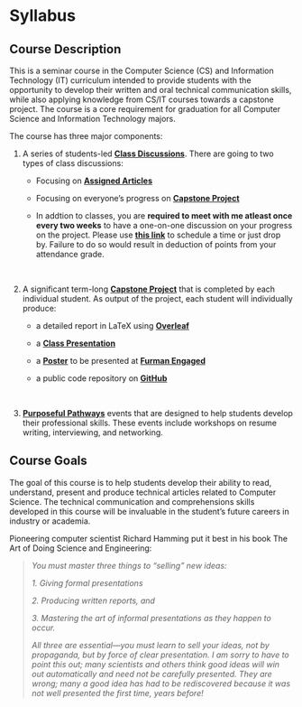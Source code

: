 
# Syllabus

## Course Description 

This is a seminar course in the Computer Science (CS) and Information Technology (IT) curriculum intended to provide students with the opportunity to develop their written and oral technical communication skills, while also applying knowledge from CS/IT courses towards a capstone project. The course is a core requirement for graduation for all Computer Science and Information Technology majors.

The course has three major components:

1. A series of students-led **[Class Discussions]()**. There are going to two types of class discussions:

    * Focusing on **[Assigned Articles]()**

    * Focusing on everyone’s progress on **[Capstone Project]()**

    * In addtion to classes, you are **required to meet with me atleast once every two weeks** to have a one-on-one discussion on your progress on the project. Please use **[this link]()** to schedule a time or just drop by. Failure to do so would result in deduction of points from your attendance grade.

<br/>

2. A significant term-long **[Capstone Project]()** that is completed by each individual student. As output of the project, each student will individually produce:

    * a detailed report in LaTeX using **[Overleaf]()**

    * a **[Class Presentation]()**

    * a **[Poster]()** to be presented at **[Furman Engaged]()**

    * a public code repository on **[GitHub]()**

<br/>

3. **[Purposeful Pathways]()** events that are designed to help students develop their professional skills. These events include workshops on resume writing, interviewing, and networking.



## Course Goals
The goal of this course is to help students develop their ability to read, understand, present and produce technical articles related to Computer Science. The technical communication and comprehensions skills developed in this course will be invaluable in the student’s future careers in industry or academia.

Pioneering computer scientist Richard Hamming put it best in his book The Art of Doing Science and Engineering:

> _You must master three things to “selling” new ideas:_
> 
> _1. Giving formal presentations_
>
> _2. Producing written reports, and_
>
> _3. Mastering the art of informal presentations as they happen to occur._
>
> _All three are essential—you must learn to sell your ideas, not by propaganda, but by force of clear presentation. I am sorry to have to point this out; many scientists and others think good ideas will win out automatically and need not be carefully presented. They are wrong; many a good idea has had to be rediscovered because it was not well presented the first time, years before!_